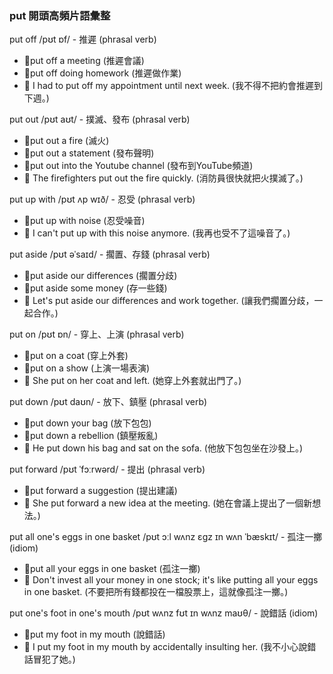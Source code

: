 ### put 開頭高頻片語彙整

put off /pʊt ɒf/ - 推遲 (phrasal verb)
 - 📌put off a meeting (推遲會議)
 - 📌put off doing homework (推遲做作業)
 - 📝 I had to put off my appointment until next week. (我不得不把約會推遲到下週。)

put out /pʊt aʊt/ - 撲滅、發布 (phrasal verb)
 - 📌put out a fire (滅火)
 - 📌put out a statement (發布聲明)
 - 📌put out into the Youtube channel (發布到YouTube頻道)
 - 📝 The firefighters put out the fire quickly. (消防員很快就把火撲滅了。)

put up with /pʊt ʌp wɪð/ - 忍受 (phrasal verb)
 - 📌put up with noise (忍受噪音)
 - 📝 I can't put up with this noise anymore. (我再也受不了這噪音了。)

put aside /pʊt əˈsaɪd/ - 擱置、存錢 (phrasal verb)
 - 📌put aside our differences (擱置分歧)
 - 📌put aside some money (存一些錢)
 - 📝 Let's put aside our differences and work together. (讓我們擱置分歧，一起合作。)

put on /pʊt ɒn/ - 穿上、上演 (phrasal verb)
 - 📌put on a coat (穿上外套)
 - 📌put on a show (上演一場表演)
 - 📝 She put on her coat and left. (她穿上外套就出門了。)

put down /pʊt daʊn/ - 放下、鎮壓 (phrasal verb)
 - 📌put down your bag (放下包包)
 - 📌put down a rebellion (鎮壓叛亂)
 - 📝 He put down his bag and sat on the sofa. (他放下包包坐在沙發上。)

put forward /pʊt ˈfɔːrwərd/ - 提出 (phrasal verb)
 - 📌put forward a suggestion (提出建議)
 - 📝 She put forward a new idea at the meeting. (她在會議上提出了一個新想法。)

put all one's eggs in one basket /pʊt ɔːl wʌnz ɛɡz ɪn wʌn ˈbæskɪt/ - 孤注一擲 (idiom)
 - 📌put all your eggs in one basket (孤注一擲)
 - 📝 Don't invest all your money in one stock; it's like putting all your eggs in one basket. (不要把所有錢都投在一檔股票上，這就像孤注一擲。)

put one's foot in one's mouth /pʊt wʌnz fʊt ɪn wʌnz maʊθ/ - 說錯話 (idiom)
 - 📌put my foot in my mouth (說錯話)
 - 📝 I put my foot in my mouth by accidentally insulting her. (我不小心說錯話冒犯了她。)
